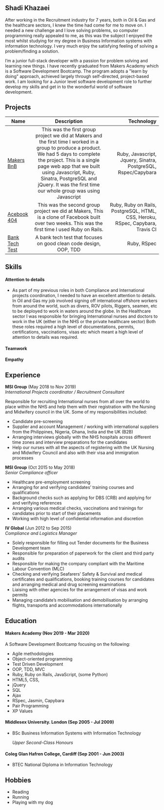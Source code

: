 ## Shadi Khazaei

After working in the Recruitment industry for 7 years, both in Oil & Gas and the healthcare sectors, I knew the time had come for me to move on. I needed a new challenge and I love solving problems, so computer programming really appealed to me, as this was the subject I enjoyed the most whilst studying for my degree in Business Information systems with information technology. I very much enjoy the satisfying feeling of solving a problem/finding a solution.

I’m a junior full-stack developer with a passion for problem solving and learning new things. I have recently graduated from Makers Academy which is a Software Development Bootcamp. 
The program adopts a "learn by doing" approach, achieved largely through self-directed, project-based work. I am looking for a Junior level software development role to further develop my skills and get in to the wonderful world of software development.


## Projects

| Name     | Description          | Technology  |
| ------------- |:-------------:| -----:|
| [Makers BnB](https://github.com/shadz22/MakersBnB)    | This was the first group project we did at Makers and the first time I worked in a group to produce a product. We had 5 days to complete the project. This is a single page web app that we built using Javascript, Ruby, Sinatra, PostgreSQL and jQuery.  It was the first time our whole group was using Javascript  | Ruby, Javascript, Jquery, Sinatra, PostgreSQL, Rspec/Capybara |
| [Acebook 404](https://github.com/shadz22/acebook-404)     | This was the second group project we did at Makers, This is a clone of Facebook built over two weeks. This was the first time I used Ruby on Rails.    |   Ruby, Ruby on Rails, PostgreSQL, HTML, CSS, Heroku, RSpec, Capybara, Travis CI |
| [Bank Tech Test](https://github.com/shadz22/Bank-tech-test) | A bank tech test that focuses on good clean code design, OOP, TDD    |    Ruby, RSpec |

## Skills

#### Attention to details

- As part of my previous roles in both Compliance and International projects coordination, I needed to have an excellent attention to details. In Oil and Gas my job involved signing off international offshore workers from around the world, such as divers, ROV pilots, Riggers, seamen, etc to be deployed to work in waters around the globe. In the Healthcare sector I was responsible for bringing International nurses and doctors to work in the UK (either in the NHS or the private healthcare sector) Both these roles required a high level of documentations, permits, certifications, vaccinations, visas etc which meant a high level of attention to details was required.


#### Teamwork




#### Empathy


## Experience

**MSI Group** (May 2018 to Nov 2019)    
*International Projects coordinator / Recruitment Consultant*

Responsible for recruiting International nurses from all over the world to place within the NHS and help them with their registration with the Nursing and Midwifery council in the UK. Some of my responsibilities included:
- Candidate pre-screening 
- Supplier and account Management / working with international suppliers from the Philippines, Nigeria, Ghana, India and the UK (B2B)
- Arranging interviews globally with the NHS hospitals across different time zones and interview preparations for the candidates
- Help our nurses with all the aspects of registering with the UK Nursing and Midwifery Council and also with their visa and immigration processes


**MSI Group** (Oct 2015 to May 2018)   
*Senior Compliance officer* 
- Healthcare pre-employment screening
- Arranging for and verifying candidates’ training courses and qualifications
- Background checks such as applying for DBS (CRB) and applying for and verifying references
- Arranging various medical checks, vaccinations and trainings for candidates prior to start of their placements 
- Working with high level of confidential information and discretion 


**IV Global** (Jun 2012 to Sep 2015)   
*Compliance and Logistics Manager* 
- Solely responsible for filling out Tender documents for the Business Development team
- Responsible for preparation of paperwork for the client and third party audits
- Responsible for making the company compliant with the Maritime Labour Convention (MLC)
- Checking and verifying Seafarers’ Safety & Survival and medical certificates and qualifications, booking training courses for candidates and arranging medical and drug screening examinations  
- Liaising with other agencies for the arrangement of visas and work permits  
- Managing candidate’s mobilisation and demobilisation by arranging flights, transports and accommodations internationally   

## Education

#### Makers Academy (Nov 2019 - Mar 2020)
A Software Development Bootcamp focusing on the following:

- Agile methodologies
- Object-oriented programming
- Test Driven Development
- OOP, TDD, MVC
- Ruby, Ruby on Rails, JavaScript, (some Python)
- HTML5, CSS,
- jQuery
- SQL
- Ajax
- RSpec, Jasmin, Capybara
- Pair Programming
- XP Values

#### Middlesex University. London (Sep 2005 - Jul 2009)

- BSc Business Information Systems with Information Technology 

  *Upper Second-Class Honours* 


#### Coleg Glan Hafren College, Cardiff (Sep 2001 - Jun 2003)

- BTEC National Diploma in Information Technology 


## Hobbies

- Reading
- Running
- Playing with my dog

